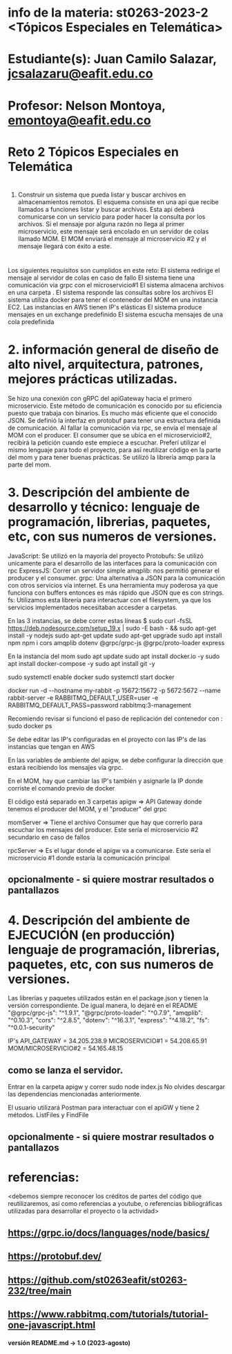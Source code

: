 # info de la materia: st0263-2023-2 <Tópicos Especiales en Telemática>
#
# Estudiante(s): Juan Camilo Salazar, jcsalazaru@eafit.edu.co
#
# Profesor: Nelson Montoya, emontoya@eafit.edu.co
#


# Reto 2 Tópicos Especiales en Telemática
#
1. Construir un sistema que pueda listar y buscar archivos en almacenamientos remotos. El esquema consiste en una api que recibe llamados a funciones listar y buscar archivos. Esta api deberá comunicarse con un servicio para poder hacer la consulta por los archivos. Si el mensaje por alguna razón no llega al primer microservicio, este mensaje será encolado en un servidor de colas llamado MOM. El MOM enviará el mensaje al microservicio #2 y el mensaje llegará con éxito a este. 
#

Los siguientes requisitos son cumplidos en este reto:
El sistema redirige el mensaje al servidor de colas en caso de fallo
El sistema tiene una comunicación via grpc con el microservicio#1
El sistema almacena archivos en una carpeta .
El sistema responde las consultas sobre los archivos
El sistema utiliza docker para tener el contenedor del MOM en una instancia EC2.
Las instancias en AWS tienen IP's elásticas
El sistema produce mensajes en un exchange predefinido
El sistema escucha mensajes de una cola predefinida 

# 2. información general de diseño de alto nivel, arquitectura, patrones, mejores prácticas utilizadas.
Se hizo una conexión con gRPC del apiGateway hacia el primero microservicio. Este método de comunicación es conocido por su eficiencia puesto que trabaja con binarios. Es mucho más eficiente que el conocido JSON. Se definió la interfaz en protobuf para tener una estructura definida de comunicación. Al fallar la comunicación via rpc, se envía el mensaje al MOM con el producer. El consumer que se ubica en el microservicio#2, recibirá la petición cuando este empiece a escuchar. Preferí utilizar el mismo lenguaje para todo el proyecto, para así reutilizar código en la parte del mom y para tener buenas prácticas. Se utilizó la librería amqp para la parte del mom. 


# 3. Descripción del ambiente de desarrollo y técnico: lenguaje de programación, librerias, paquetes, etc, con sus numeros de versiones.
JavaScript: Se utilizó en la mayoría del proyecto
Protobufs: Se utilizó unicamente para el desarrollo de las interfaces para la comunicación con rpc
ExpressJS: Correr un servidor simple
amqplib:  nos permitió generar el producer y el consumer.
grpc: Una alternativa a JSON para la comunicación con otros servicios vía internet. Es una herramienta muy poderosa ya que funciona con buffers entonces es más rápido que JSON que es con strings.
fs: Utilizamos esta librería para interactuar con el filesystem, ya que los servicios implementados necesitaban accesder a carpetas.

En las 3 instancias, se debe correr estas líneas
$ sudo curl -fsSL https://deb.nodesource.com/setup_19.x | sudo -E bash - && sudo apt-get install -y nodejs
sudo apt-get update
sudo apt-get upgrade
sudo apt install npm
npm i cors amqplib dotenv @grpc/grpc-js @grpc/proto-loader express

En la instancia del mom
sudo apt update
sudo apt install docker.io -y
sudo apt install docker-compose -y
sudo apt install git -y

sudo systemctl enable docker
sudo systemctl start docker

docker run -d --hostname my-rabbit -p 15672:15672 -p 5672:5672 --name rabbit-server -e RABBITMQ_DEFAULT_USER=user -e RABBITMQ_DEFAULT_PASS=password rabbitmq:3-management

Recomiendo revisar si funcionó el paso de replicación del contenedor con : sudo docker ps

Se debe editar las IP's configuradas en el proyecto con las IP's de las instancias que tengan en AWS

En las variables de ambiente del apigw, se debe configurar la dirección que estará recibiendo los mensajes vía grpc.

En el MOM, hay que cambiar las IP's también y asignarle la IP donde corriste el comando previo de docker 



El código está separado en 3 carpetas
apigw => API Gateway donde tenemos el producer del MOM, y el "producer" del grpc

momServer => Tiene el archivo Consumer que hay que correrlo para escuchar los mensajes del producer. Este sería el microservicio #2 secundario en caso de fallos

rpcServer => Es el lugar donde el apigw va a comunicarse. Este sería el microservicio #1 donde estaría la comunicación principal


## opcionalmente - si quiere mostrar resultados o pantallazos 

# 4. Descripción del ambiente de EJECUCIÓN (en producción) lenguaje de programación, librerias, paquetes, etc, con sus numeros de versiones.
Las librerías y paquetes utilizados están en el package.json y tienen la versión correspondiente. De igual manera, lo dejaré en el README
"@grpc/grpc-js": "^1.9.1",
"@grpc/proto-loader": "^0.7.9",
"amqplib": "^0.10.3",
"cors": "^2.8.5",
"dotenv": "^16.3.1",
"express": "^4.18.2",
"fs": "^0.0.1-security"

IP's
API_GATEWAY = 34.205.238.9
MICROSERVICIO#1 = 54.208.65.91
MOM/MICROSERVICIO#2 = 54.165.48.15

## como se lanza el servidor.
Entrar en la carpeta apigw y correr 
sudo node index.js
No olvides descargar las dependencias mencionadas anteriormente.

El usuario utilizará Postman para interactuar con el apiGW y tiene 2 métodos. ListFiles y FindFile

## opcionalmente - si quiere mostrar resultados o pantallazos 


# referencias:
<debemos siempre reconocer los créditos de partes del código que reutilizaremos, así como referencias a youtube, o referencias bibliográficas utilizadas para desarrollar el proyecto o la actividad>
## https://grpc.io/docs/languages/node/basics/
## https://protobuf.dev/
## https://github.com/st0263eafit/st0263-232/tree/main
## https://www.rabbitmq.com/tutorials/tutorial-one-javascript.html

#### versión README.md -> 1.0 (2023-agosto)